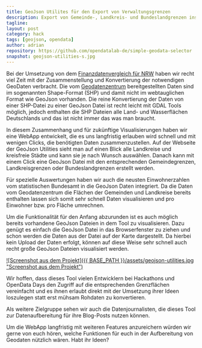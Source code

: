 ```yaml
---
title: GeoJson Utilites für den Export von Verwaltungsgrenzen
description: Export von Gemeinde-, Landkreis- und Bundeslandgrenzen ins GeoJson Format inkl. Fläche und Einwohnerzahlen
tagline: 
layout: post
category: hack
tags: [geojson, opendata]
author: adrian
repository: https://github.com/opendatalab-de/simple-geodata-selector
snapshot: geojson-utilities-s.jpg
---
```


Bei der Umsetzung von dem [Finanzdatenvergleich für NRW](https://kfd.piratenfraktion-nrw.de/) 
haben wir recht viel Zeit mit der Zusammenstellung und Konvertierung der notwendigen GeoDaten verbracht. 
Die vom [Geodatenzentrum](http://www.geodatenzentrum.de/geodaten/gdz_rahmen.gdz_div?gdz_spr=deu&gdz_akt_zeile=5&gdz_anz_zeile=0&gdz_user_id=0) 
bereitgestellten Daten sind im sogenannten Shape-Format (SHP) und damit nicht im webtauglichen 
Format wie GeoJson vorhanden. Die reine Konvertierung der Daten von einer SHP-Datei zu einer 
GeoJson Datei ist recht leicht mit GDAL Tools möglich, jedoch enthalten die SHP Dateien alle 
Land- und Wasserflächen Deutschlands und das ist nicht immer das was man braucht.

In diesem Zusammenhang und für zukünftige Visualisierungen haben wir eine WebApp entwickelt, 
die es uns langfristig erlauben wird schnell und mit wenigen Clicks, die benötigten Daten 
zusammenzustellen. Auf der Webseite der GeoJson Utilities sieht man auf einen Blick alle 
Landkreise und kreisfreie Städte und kann sie je nach Wunsch auswählen. Danach kann mit 
einem Click eine GeoJson Datei mit den entsprechenden Gemeindegrenzen, Landkreisgrenzen 
oder Bundeslandgrenzen erstellt werden.

Für spezielle Auswertungen haben wir auch die neusten Einwohnerzahlen vom statistischen 
Bundesamt in die GeoJson Daten integriert. Da die Daten vom Geodatenzentrum die Flächen 
der Gemeinden und Landkreise bereits enthalten lassen sich somit sehr schnell Daten 
visualisieren und pro Einwohner bzw. pro Fläche umrechnen.

Um die Funktionalität für den Anfang abzurunden ist es auch möglich bereits vorhandene 
GeoJson Dateien in dem Tool zu visualisieren. Dazu genügt es einfach die GeoJson Datei 
in das Browserfenster zu ziehen und schon werden die Daten aus der Datei auf der Karte 
dargestellt. Da hierbei kein Upload der Daten erfolgt, können auf diese Weise sehr schnell 
auch recht große GeoJson Dateien visualisiert werden.

[![Screenshot aus dem Projekt]({{ BASE_PATH }}/assets/geojson-utilities.jpg "Screenshot aus dem Projekt")](http://opendatalab.de/projects/geojson-utilities/)

Wir hoffen, dass dieses Tool vielen Entwicklern bei Hackathons und OpenData Days den 
Zugriff auf die entsprechenden Grenzflächen vereinfacht und es ihnen erlaubt direkt 
mit der Umsetzung ihrer Ideen loszulegen statt erst mühsam Rohdaten zu konvertieren.

Als weitere Zielgruppe sehen wir auch die Datenjournalisten, die dieses Tool zur 
Datenaufbereitung für ihre Blog-Posts nutzen können.

Um die WebApp langfristig mit weiteren Features anzureichern würden wir gerne von 
euch hören, welche Funktionen für euch in der Aufbereitung von Geodaten nützlich wären. 
Habt ihr Ideen?

